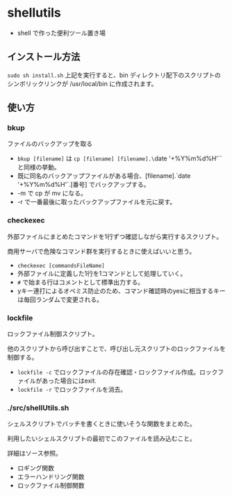 # shellutils

 * shell で作った便利ツール置き場

## インストール方法
 `sudo sh install.sh`
 上記を実行すると、bin ディレクトリ配下のスクリプトのシンボリックリンクが /usr/local/bin に作成されます。

## 使い方
### bkup
ファイルのバックアップを取る

 * `bkup [filename]` は `cp [filename] [filename].\`date '+%Y%m%d%H'\`` と同様の挙動。
 * 既に同名のバックアップファイルがある場合、[filename].\`date '+%Y%m%d%H'\`.[番号] でバックアップする。
 * -m で cp が mv になる。
 * -r で一番最後に取ったバックアップファイルを元に戻す。

### checkexec
外部ファイルにまとめたコマンドを1行ずつ確認しながら実行するスクリプト。

商用サーバで危険なコマンド群を実行するときに使えばいいと思う。

 * `checkexec [commandsFileName]`
 * 外部ファイルに定義した1行を1コマンドとして処理していく。
 * `#` で始まる行はコメントとして標準出力する。
  * yキー連打によるオペミス防止のため、コマンド確認時のyesに相当するキーは毎回ランダムで変更される。

### lockfile
ロックファイル制御スクリプト。

他のスクリプトから呼び出すことで、呼び出し元スクリプトのロックファイルを制御する。

 * `lockfile -c` でロックファイルの存在確認・ロックファイル作成。ロックファイルがあった場合にはexit.
 * `lockfile -r` でロックファイルを消去。

### ./src/shellUtils.sh
シェルスクリプトでバッチを書くときに使いそうな関数をまとめた。

利用したいシェルスクリプトの最初でこのファイルを読み込むこと。

詳細はソース参照。

 * ロギング関数
 * エラーハンドリング関数
 * ロックファイル制御関数


